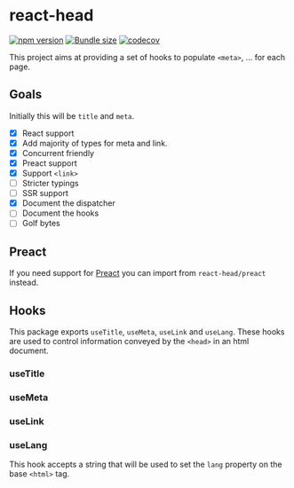 # react-head

[![npm version](https://badgen.net/npm/v/react-head)](https://www.npmjs.com/package/react-head)
[![Bundle size](https://badgen.net/bundlephobia/minzip/react-head)](https://badgen.net/bundlephobia/minzip/react-head)
[![codecov](https://codecov.io/gh/JoviDeCroock/react-head/branch/master/graph/badge.svg)](https://codecov.io/gh/JoviDeCroock/react-head)

This project aims at providing a set of hooks to populate `<meta>`, ... for each page.

## Goals

Initially this will be `title` and `meta`.

- [x] React support
- [x] Add majority of types for meta and link.
- [x] Concurrent friendly
- [x] Preact support
- [x] Support `<link>`
- [ ] Stricter typings
- [ ] SSR support
- [x] Document the dispatcher
- [ ] Document the hooks
- [ ] Golf bytes

## Preact

If you need support for [Preact](https://preactjs.com/) you can import from `react-head/preact` instead.

## Hooks

This package exports `useTitle`, `useMeta`, `useLink` and `useLang`. These hooks
are used to control information conveyed by the `<head>` in an html document.

### useTitle

### useMeta

### useLink

### useLang

This hook accepts a string that will be used to set the `lang` property on the
base `<html>` tag.
